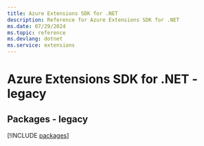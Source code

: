 ```yaml
---
title: Azure Extensions SDK for .NET
description: Reference for Azure Extensions SDK for .NET
ms.date: 07/29/2024
ms.topic: reference
ms.devlang: dotnet
ms.service: extensions
---
```

# Azure Extensions SDK for .NET - legacy
## Packages - legacy
[!INCLUDE [packages](extensions-index.md)]